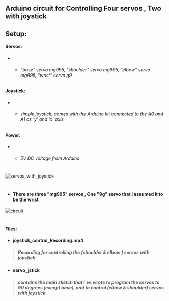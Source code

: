 ## Arduino circuit for Controlling Four servos , Two with joystick 
## Setup:
 #### Servos: 
- - ###### "base" servo mg995, "shoulder" servo mg995, "elbow" servo mg995, "wrist" servo g9
 #### Joystick: 
- - ###### simple joystick, comes with the Arduino kit connected to the A0 and A1 as 'y' and 'x' axis
 #### Power: 
- - ###### 5V DC voltage from Arduino 
#
![servos_with_joystick](https://user-images.githubusercontent.com/49666154/127266428-9e9b8bb4-2fd6-4ac9-b997-314c87fe5f0f.jpeg)
#
- #### There are three "mg995" servos , One "9g" servo that I assumed it to be the wrist 
![circuit](https://user-images.githubusercontent.com/49666154/127266488-fc4c3b7b-79ad-478b-b42a-12b9e5feaa0a.jpeg)
#
#### Files:
- #### joystick_control_Recording.mp4
 > ##### Recording for controlling the (shoulder & elbow ) servos with joystick
- #### servo_jstick
> ##### contains the main sketch that i've wrote to program the servos to 90 degrees (except base), and to control (elbow & shoulder) servos with joystick 


  

